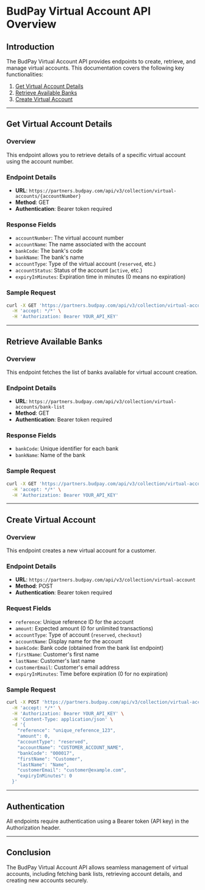 # BudPay Virtual Account API Overview

## Introduction
The BudPay Virtual Account API provides endpoints to create, retrieve, and manage virtual accounts. This documentation covers the following key functionalities:

1. [Get Virtual Account Details](#get-virtual-account-details)
2. [Retrieve Available Banks](#retrieve-available-banks)
3. [Create Virtual Account](#create-virtual-account)

---

## Get Virtual Account Details

### Overview
This endpoint allows you to retrieve details of a specific virtual account using the account number.

### Endpoint Details
- **URL**: `https://partners.budpay.com/api/v3/collection/virtual-accounts/{accountNumber}`
- **Method**: GET
- **Authentication**: Bearer token required

### Response Fields
- `accountNumber`: The virtual account number
- `accountName`: The name associated with the account
- `bankCode`: The bank's code
- `bankName`: The bank's name
- `accountType`: Type of the virtual account (`reserved`, etc.)
- `accountStatus`: Status of the account (`active`, etc.)
- `expiryInMinutes`: Expiration time in minutes (0 means no expiration)

### Sample Request
```bash
curl -X GET 'https://partners.budpay.com/api/v3/collection/virtual-accounts/2041431102' \
  -H 'accept: */*' \
  -H 'Authorization: Bearer YOUR_API_KEY'
```

---

## Retrieve Available Banks

### Overview
This endpoint fetches the list of banks available for virtual account creation.

### Endpoint Details
- **URL**: `https://partners.budpay.com/api/v3/collection/virtual-accounts/bank-list`
- **Method**: GET
- **Authentication**: Bearer token required

### Response Fields
- `bankCode`: Unique identifier for each bank
- `bankName`: Name of the bank

### Sample Request
```bash
curl -X GET 'https://partners.budpay.com/api/v3/collection/virtual-accounts/bank-list' \
  -H 'accept: */*' \
  -H 'Authorization: Bearer YOUR_API_KEY'
```

---

## Create Virtual Account

### Overview
This endpoint creates a new virtual account for a customer.

### Endpoint Details
- **URL**: `https://partners.budpay.com/api/v3/collection/virtual-account`
- **Method**: POST
- **Authentication**: Bearer token required

### Request Fields
- `reference`: Unique reference ID for the account
- `amount`: Expected amount (0 for unlimited transactions)
- `accountType`: Type of account (`reserved`, `checkout`)
- `accountName`: Display name for the account
- `bankCode`: Bank code (obtained from the bank list endpoint)
- `firstName`: Customer's first name
- `lastName`: Customer's last name
- `customerEmail`: Customer's email address
- `expiryInMinutes`: Time before expiration (0 for no expiration)

### Sample Request
```bash
curl -X POST 'https://partners.budpay.com/api/v3/collection/virtual-account' \
  -H 'accept: */*' \
  -H 'Authorization: Bearer YOUR_API_KEY' \
  -H 'Content-Type: application/json' \
  -d '{
    "reference": "unique_reference_123",
    "amount": 0,
    "accountType": "reserved",
    "accountName": "CUSTOMER_ACCOUNT_NAME",
    "bankCode": "000017",
    "firstName": "Customer",
    "lastName": "Name",
    "customerEmail": "customer@example.com",
    "expiryInMinutes": 0
  }'
```

---

## Authentication
All endpoints require authentication using a Bearer token (API key) in the Authorization header.

---

## Conclusion
The BudPay Virtual Account API allows seamless management of virtual accounts, including fetching bank lists, retrieving account details, and creating new accounts securely.

